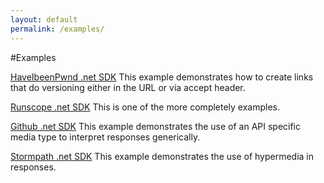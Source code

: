 ```yaml
---
layout: default
permalink: /examples/
---
```


#Examples

[HaveIbeenPwnd .net SDK](https://github.com/hapikit/haveibeenpwnd.net.hapikit)
This example demonstrates how to create links that do versioning either in the URL or via accept header.

[Runscope .net SDK](https://github.com/hapikit/runscope.net.hapikit)
This is one of the more completely examples.  

[Github .net SDK](https://github.com/hapikit/github.net.hapikit)
This example demonstrates the use of an API specific media type to interpret responses generically.

[Stormpath .net SDK](https://github.com/hapikit/stormpath.net.hapikit)
This example demonstrates the use of hypermedia in responses.

